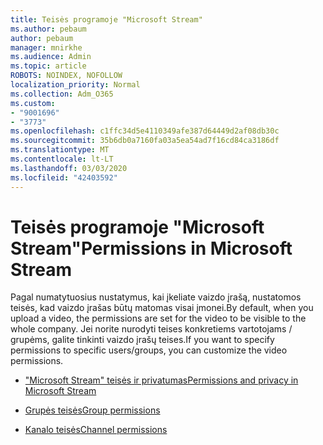 ```yaml
---
title: Teisės programoje "Microsoft Stream"
ms.author: pebaum
author: pebaum
manager: mnirkhe
ms.audience: Admin
ms.topic: article
ROBOTS: NOINDEX, NOFOLLOW
localization_priority: Normal
ms.collection: Adm_O365
ms.custom:
- "9001696"
- "3773"
ms.openlocfilehash: c1ffc34d5e4110349afe387d64449d2af08db30c
ms.sourcegitcommit: 35b6db0a7160fa03a5ea54ad7f16cd84ca3186df
ms.translationtype: MT
ms.contentlocale: lt-LT
ms.lasthandoff: 03/03/2020
ms.locfileid: "42403592"
---
```

# <a name="permissions-in-microsoft-stream"></a><span data-ttu-id="a20a5-102">Teisės programoje "Microsoft Stream"</span><span class="sxs-lookup"><span data-stu-id="a20a5-102">Permissions in Microsoft Stream</span></span>

<span data-ttu-id="a20a5-103">Pagal numatytuosius nustatymus, kai įkeliate vaizdo įrašą, nustatomos teisės, kad vaizdo įrašas būtų matomas visai įmonei.</span><span class="sxs-lookup"><span data-stu-id="a20a5-103">By default, when you upload a video, the permissions are set for the video to be visible to the whole company.</span></span> <span data-ttu-id="a20a5-104">Jei norite nurodyti teises konkretiems vartotojams / grupėms, galite tinkinti vaizdo įrašų teises.</span><span class="sxs-lookup"><span data-stu-id="a20a5-104">If you want to specify permissions to specific users/groups, you can customize the video permissions.</span></span>

- [<span data-ttu-id="a20a5-105">"Microsoft Stream" teisės ir privatumas</span><span class="sxs-lookup"><span data-stu-id="a20a5-105">Permissions and privacy in Microsoft Stream</span></span>](https://docs.microsoft.com/stream/portal-permissions)

- [<span data-ttu-id="a20a5-106">Grupės teisės</span><span class="sxs-lookup"><span data-stu-id="a20a5-106">Group permissions</span></span>](https://docs.microsoft.com/stream/portal-permissions#group-permissions)

- [<span data-ttu-id="a20a5-107">Kanalo teisės</span><span class="sxs-lookup"><span data-stu-id="a20a5-107">Channel permissions</span></span>](https://docs.microsoft.com/stream/portal-permissions#channel-permissions)